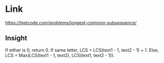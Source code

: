 # Link

https://leetcode.com/problems/longest-common-subsequence/

## Insight

If either is 0, return 0.
If same letter, LCS = LCS(text1 - 1, text2 - 1) + 1.
Else, LCS = Max(LCS(text1 - 1, text2), LCS(text1, text2 - 1)).